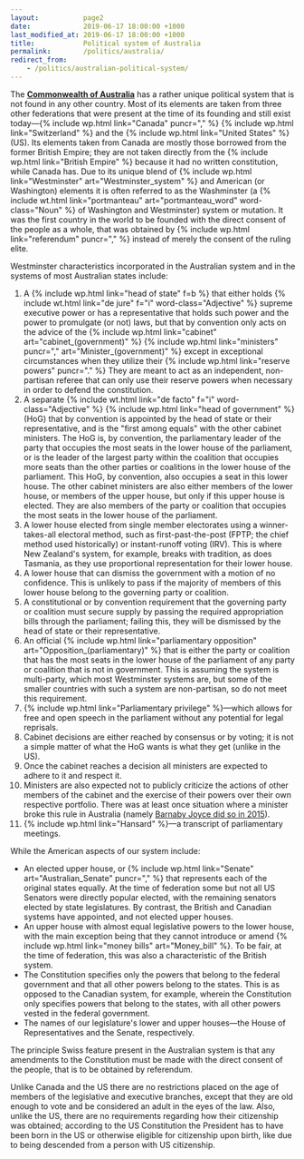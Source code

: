 ```yaml
---
layout:           page2
date:             2019-06-17 18:00:00 +1000
last_modified_at: 2019-06-17 18:00:00 +1000
title:            Political system of Australia
permalink:        /politics/australia/
redirect_from:
    - /politics/australian-political-system/
---
```


The [**Commonwealth of Australia**](https://en.wikipedia.org/wiki/Australia) has a rather unique political system that is not found in any other country. Most of its elements are taken from three other federations that were present at the time of its founding and still exist today&mdash;{% include wp.html link="Canada" puncr="," %} {% include wp.html link="Switzerland" %} and the {% include wp.html link="United States" %} (US). Its elements taken from Canada are mostly those borrowed from the former British Empire; they are not taken directly from the {% include wp.html link="British Empire" %} because it had no written constitution, while Canada has. Due to its unique blend of {% include wp.html link="Westminster" art="Westminster_system" %} and American (or Washington) elements it is often referred to as the Washminster (a {% include wt.html link="portmanteau" art="portmanteau_word" word-class="Noun" %} of Washington and Westminster) system or mutation. It was the first country in the world to be founded with the direct consent of the people as a whole, that was obtained by {% include wp.html link="referendum" puncr="," %} instead of merely the consent of the ruling elite. 

Westminster characteristics incorporated in the Australian system and in the systems of most Australian states include:

1. A {% include wp.html link="head of state" f=b %} that either holds {% include wt.html link="de jure" f="i" word-class="Adjective" %} supreme executive power or has a representative that holds such power and the power to promulgate (or not) laws, but that by convention only acts on the advice of the {% include wp.html link="cabinet" art="cabinet_(government)" %} {% include wp.html link="ministers" puncr="," art="Minister_(government)" %} except in exceptional circumstances when they utilize their {% include wp.html link="reserve powers" puncr="." %} They are meant to act as an independent, non-partisan referee that can only use their reserve powers when necessary in order to defend the constitution.
2. A separate {% include wt.html link="de facto" f="i" word-class="Adjective" %} {% include wp.html link="head of government" %} (HoG) that by convention is appointed by the head of state or their representative, and is the "first among equals" with the other cabinet ministers. The HoG is, by convention, the parliamentary leader of the party that occupies the most seats in the lower house of the parliament, or is the leader of the largest party within the coalition that occupies more seats than the other parties or coalitions in the lower house of the parliament. This HoG, by convention, also occupies a seat in this lower house. The other cabinet ministers are also either members of the lower house, or members of the upper house, but only if this upper house is elected. They are also members of the party or coalition that occupies the most seats in the lower house of the parliament. 
3. A lower house elected from single member electorates using a winner-takes-all electoral method, such as first-past-the-post (FPTP; the chief method used historically) or instant-runoff voting (IRV). This is where New Zealand's system, for example, breaks with tradition, as does Tasmania, as they use proportional representation for their lower house.
4. A lower house that can dismiss the government with a motion of no confidence. This is unlikely to pass if the majority of members of this lower house belong to the governing party or coalition. 
5. A constitutional or by convention requirement that the governing party or coalition must secure supply by passing the required appropriation bills through the parliament; failing this, they will be dismissed by the head of state or their representative.
6. An official {% include wp.html link="parliamentary opposition" art="Opposition_(parliamentary)" %} that is either the party or coalition that has the most seats in the lower house of the parliament of any party or coalition that is not in government. This is assuming the system is multi-party, which most Westminster systems are, but some of the smaller countries with such a system are non-partisan, so do not meet this requirement. 
7. {% include wp.html link="Parliamentary privilege" %}&mdash;which allows for free and open speech in the parliament without any potential for legal reprisals.
8. Cabinet decisions are either reached by consensus or by voting; it is not a simple matter of what the HoG wants is what they get (unlike in the US).
9. Once the cabinet reaches a decision all ministers are expected to adhere to it and respect it. 
10. Ministers are also expected not to publicly criticize the actions of other members of the cabinet and the exercise of their powers over their own respective portfolio. There was at least once situation where a minister broke this rule in Australia (namely [Barnaby Joyce did so in 2015](https://theconversation.com/joyce-breaks-cabinet-rules-but-his-fate-is-pms-call-44557)).
11. {% include wp.html link="Hansard" %}&mdash;a transcript of parliamentary meetings. 

While the American aspects of our system include:

* An elected upper house, or {% include wp.html link="Senate" art="Australian_Senate" puncr="," %} that represents each of the original states equally. At the time of federation some but not all US Senators were directly popular elected, with the remaining senators elected by state legislatures. By contrast, the British and Canadian systems have appointed, and not elected upper houses. 
* An upper house with almost equal legislative powers to the lower house, with the main exception being that they cannot introduce or amend {% include wp.html link="money bills" art="Money_bill" %}. To be fair, at the time of federation, this was also a characteristic of the British system. 
* The Constitution specifies only the powers that belong to the federal government and that all other powers belong to the states. This is as opposed to the Canadian system, for example, wherein the Constitution only specifies powers that belong to the states, with all other powers vested in the federal government. 
* The names of our legislature's lower and upper houses&mdash;the House of Representatives and the Senate, respectively.

The principle Swiss feature present in the Australian system is that any amendments to the Constitution must be made with the direct consent of the people, that is to be obtained by referendum. 

Unlike Canada and the US there are no restrictions placed on the age of members of the legislative and executive branches, except that they are old enough to vote and be considered an adult in the eyes of the law. Also, unlike the US, there are no requirements regarding how their citizenship was obtained; according to the US Constitution the President has to have been born in the US or otherwise eligible for citizenship upon birth, like due to being descended from a person with US citizenship.
